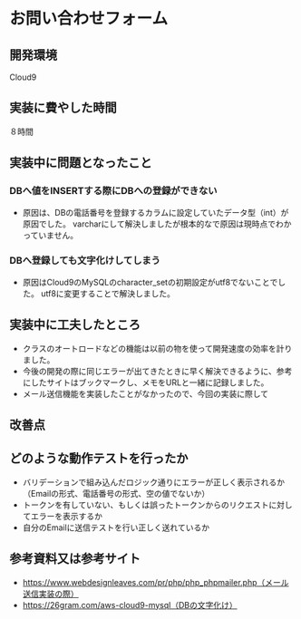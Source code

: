 # お問い合わせフォーム

## 開発環境
Cloud9

## 実装に費やした時間
８時間

## 実装中に問題となったこと
### DBへ値をINSERTする際にDBへの登録ができない
- 原因は、DBの電話番号を登録するカラムに設定していたデータ型（int）が原因でした。
varcharにして解決しましたが根本的なで原因は現時点でわかっていません。
### DBへ登録しても文字化けしてしまう
- 原因はCloud9のMySQLのcharacter_setの初期設定がutf8でないことでした。
utf8に変更することで解決しました。

## 実装中に工夫したところ
- クラスのオートロードなどの機能は以前の物を使って開発速度の効率を計りました。
- 今後の開発の際に同じエラーが出てきたときに早く解決できるように、参考にしたサイトはブックマークし、メモをURLと一緒に記録しました。
- メール送信機能を実装したことがなかったので、今回の実装に際して

## 改善点


## どのような動作テストを行ったか
- バリデーションで組み込んだロジック通りにエラーが正しく表示されるか（Emailの形式、電話番号の形式、空の値でないか）
- トークンを有していない、もしくは誤ったトークンからのリクエストに対してエラーを表示するか
- 自分のEmailに送信テストを行い正しく送れているか

## 参考資料又は参考サイト
- https://www.webdesignleaves.com/pr/php/php_phpmailer.php（メール送信実装の際）
- https://26gram.com/aws-cloud9-mysql（DBの文字化け）
